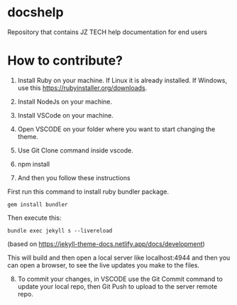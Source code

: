 # docshelp
Repository that contains JZ TECH help documentation for end users

# How to contribute?
1. Install Ruby on your machine. If Linux it is already installed. If Windows, use this https://rubyinstaller.org/downloads.

2. Install NodeJs on your machine.

3. Install VSCode on your machine.

4. Open VSCODE on your folder where you want to start changing the theme.

5. Use Git Clone command inside vscode.

6. npm install

7. And then you follow these instructions

First run this command to install ruby bundler package.
```
gem install bundler
```

Then execute this:
```
bundle exec jekyll s --livereload
```

(based on https://jekyll-theme-docs.netlify.app/docs/development)

This will build and then open a local server like localhost:4944 and then you can open a browser, to see the live updates you make to the files.

8. To commit your changes, in VSCODE use the Git Commit command to update your local repo, then Git Push to upload to the server remote repo.
